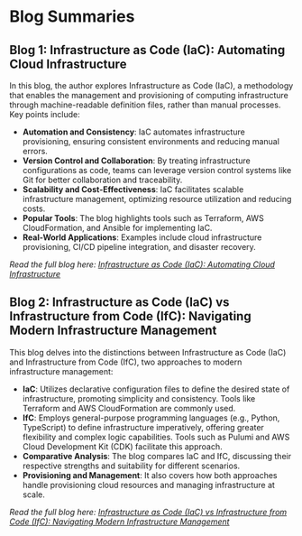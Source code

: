 # Blog Summaries

## Blog 1: Infrastructure as Code (IaC): Automating Cloud Infrastructure

In this blog, the author explores Infrastructure as Code (IaC), a methodology that enables the management and provisioning of computing infrastructure through machine-readable definition files, rather than manual processes. Key points include:

- **Automation and Consistency**: IaC automates infrastructure provisioning, ensuring consistent environments and reducing manual errors.
- **Version Control and Collaboration**: By treating infrastructure configurations as code, teams can leverage version control systems like Git for better collaboration and traceability.
- **Scalability and Cost-Effectiveness**: IaC facilitates scalable infrastructure management, optimizing resource utilization and reducing costs.
- **Popular Tools**: The blog highlights tools such as Terraform, AWS CloudFormation, and Ansible for implementing IaC.
- **Real-World Applications**: Examples include cloud infrastructure provisioning, CI/CD pipeline integration, and disaster recovery.

*Read the full blog here: [Infrastructure as Code (IaC): Automating Cloud Infrastructure](https://medium.com/p/d1f85fd013a0)*

## Blog 2: Infrastructure as Code (IaC) vs Infrastructure from Code (IfC): Navigating Modern Infrastructure Management

This blog delves into the distinctions between Infrastructure as Code (IaC) and Infrastructure from Code (IfC), two approaches to modern infrastructure management:

- **IaC**: Utilizes declarative configuration files to define the desired state of infrastructure, promoting simplicity and consistency. Tools like Terraform and AWS CloudFormation are commonly used.
- **IfC**: Employs general-purpose programming languages (e.g., Python, TypeScript) to define infrastructure imperatively, offering greater flexibility and complex logic capabilities. Tools such as Pulumi and AWS Cloud Development Kit (CDK) facilitate this approach.
- **Comparative Analysis**: The blog compares IaC and IfC, discussing their respective strengths and suitability for different scenarios.
- **Provisioning and Management**: It also covers how both approaches handle provisioning cloud resources and managing infrastructure at scale.

*Read the full blog here: [Infrastructure as Code (IaC) vs Infrastructure from Code (IfC): Navigating Modern Infrastructure Management](https://medium.com/p/1f64cceef6c9)*
